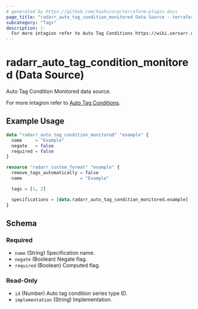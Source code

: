 ```yaml
---
# generated by https://github.com/hashicorp/terraform-plugin-docs
page_title: "radarr_auto_tag_condition_monitored Data Source - terraform-provider-radarr"
subcategory: "Tags"
description: |-
  For more intagion refer to Auto Tag Conditions https://wiki.servarr.com/radarr/settings#conditions.
---
```


# radarr_auto_tag_condition_monitored (Data Source)

<!-- subcategory:Tags --> Auto Tag Condition Monitored data source.
For more intagion refer to [Auto Tag Conditions](https://wiki.servarr.com/radarr/settings#conditions).

## Example Usage

```terraform
data "radarr_auto_tag_condition_monitored" "example" {
  name     = "Example"
  negate   = false
  required = false
}

resource "radarr_custom_format" "example" {
  remove_tags_automatically = false
  name                      = "Example"

  tags = [1, 2]

  specifications = [data.radarr_auto_tag_condition_monitored.example]
}
```

<!-- schema generated by tfplugindocs -->
## Schema

### Required

- `name` (String) Specification name.
- `negate` (Boolean) Negate flag.
- `required` (Boolean) Computed flag.

### Read-Only

- `id` (Number) Auto tag condition series type ID.
- `implementation` (String) Implementation.
